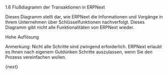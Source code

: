 1.6 Flußdiagramm der Transaktionen in ERPNext

Dieses Diagramm stellt dar, wie ERPNext die Informationen und Vorgänge in Ihrem Unternehmen über Schlüsselfunktionen nachverfolgt. Dieses Diagramm gibt nicht alle Funktionalitäten von ERPNext wieder.

Hohe Auflösung

Anmerkung: Nicht alle Schritte sind zwingend erforderlich. ERPNext erlaubt es Ihnen nach eigenem Gutdünken Schritte auszulassen, wenn Sie den Prozess vereinfachen wollen.

{next}
